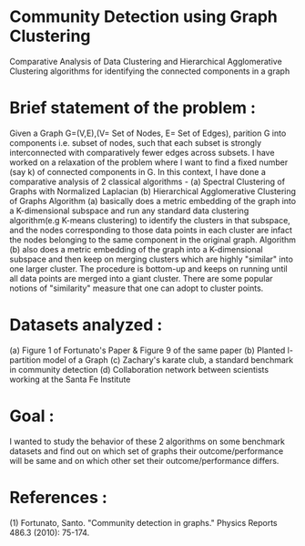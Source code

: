 # Community Detection using Graph Clustering
Comparative Analysis of Data Clustering and Hierarchical Agglomerative Clustering algorithms for identifying the connected components in a graph

# Brief statement of the problem : 
Given a Graph G=(V,E),(V= Set of Nodes, E= Set of Edges), parition G into components i.e. subset of nodes, such that each subset is strongly interconnected with comparatively fewer edges across subsets.
I have worked on a relaxation of the problem where I want to find a fixed number (say k) of connected components in G.
In this context, I have done a comparative analysis of 2 classical algorithms - 
(a) Spectral Clustering of Graphs with Normalized Laplacian
(b) Hierarchical Agglomerative Clustering of Graphs
Algorithm (a) basically does a metric embedding of the graph into a K-dimensional subspace and run any standard data clustering algorithm(e.g K-means clustering) to identify the clusters in that subspace, and the nodes corresponding to those data points in each cluster are infact the nodes belonging to the same component in the original graph.
Algorithm (b) also does a metric embedding of the graph into a K-dimensional subspace and then keep on merging clusters which are highly "similar" into one larger cluster. The procedure is bottom-up and keeps on running until all data points are merged into a giant cluster. There are some popular notions of "similarity" measure that one can adopt to cluster points.

# Datasets analyzed :
(a) Figure 1 of Fortunato's Paper & Figure 9 of the same paper
(b) Planted l-partition model of a Graph
(c) Zachary's karate club, a standard benchmark in community detection
(d) Collaboration network between scientists working at the Santa Fe Institute

# Goal : 
I wanted to study the behavior of these 2 algorithms on some benchmark datasets and find out on which set of graphs their outcome/performance will be same and on which other set their outcome/performance differs.

# References : 
(1) Fortunato, Santo. "Community detection in graphs." Physics Reports 486.3 (2010): 75-174.


